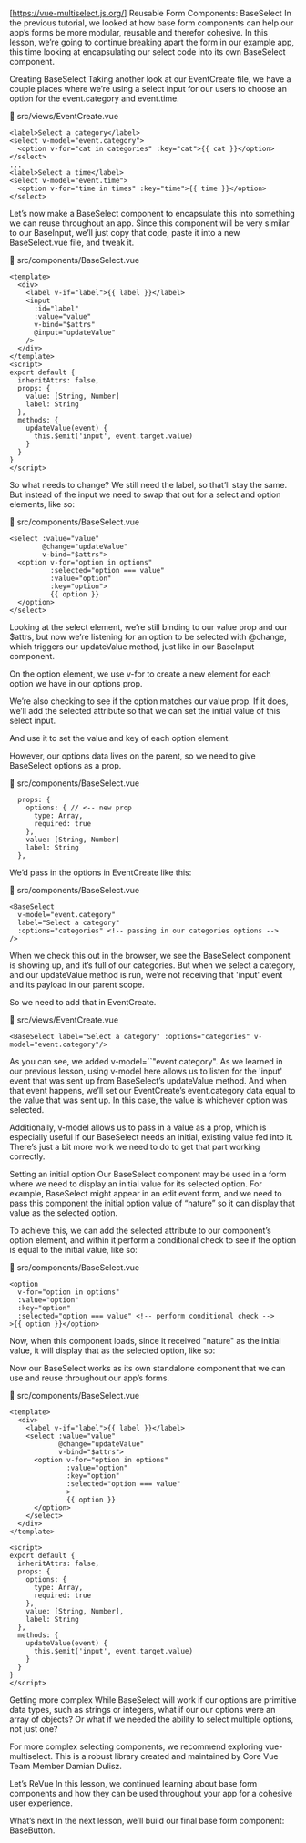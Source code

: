 [https://vue-multiselect.js.org/]
Reusable Form Components: BaseSelect
In the previous tutorial, we looked at how base form components can help our app’s forms be more modular, reusable and therefor cohesive. In this lesson, we’re going to continue breaking apart the form in our example app, this time looking at encapsulating our select code into its own BaseSelect component.

Creating BaseSelect
Taking another look at our EventCreate file, we have a couple places where we’re using a select input for our users to choose an option for the event.category and event.time.

📃 src/views/EventCreate.vue

    <label>Select a category</label>
    <select v-model="event.category">
      <option v-for="cat in categories" :key="cat">{{ cat }}</option>
    </select>
    ...
    <label>Select a time</label>
    <select v-model="event.time">
      <option v-for="time in times" :key="time">{{ time }}</option>
    </select>
Let’s now make a BaseSelect component to encapsulate this into something we can reuse throughout an app. Since this component will be very similar to our BaseInput, we’ll just copy that code, paste it into a new BaseSelect.vue file, and tweak it.

📃 src/components/BaseSelect.vue

    <template>
      <div>
        <label v-if="label">{{ label }}</label>
        <input
          :id="label"
          :value="value"
          v-bind="$attrs"
          @input="updateValue"
        />
      </div>
    </template>
    <script>
    export default {
      inheritAttrs: false,
      props: {
        value: [String, Number]
        label: String
      },
      methods: {
        updateValue(event) {
          this.$emit('input', event.target.value)
        }
      }
    }
    </script>
So what needs to change? We still need the label, so that’ll stay the same. But instead of the input we need to swap that out for a select and option elements, like so:

📃 src/components/BaseSelect.vue

    <select :value="value" 
            @change="updateValue" 
            v-bind="$attrs">
      <option v-for="option in options"
              :selected="option === value"
              :value="option" 
              :key="option">
              {{ option }}
      </option>
    </select>
Looking at the select element, we’re still binding to our value prop and our $attrs, but now we’re listening for an option to be selected with @change, which triggers our updateValue method, just like in our BaseInput component.

On the option element, we use v-for to create a new element for each option we have in our options prop.

We’re also checking to see if the option matches our value prop. If it does, we’ll add the selected attribute so that we can set the initial value of this select input.

And use it to set the value and key of each option element.

However, our options data lives on the parent, so we need to give BaseSelect options as a prop.

📃 src/components/BaseSelect.vue

      props: {
        options: { // <-- new prop
          type: Array,
          required: true
        },
        value: [String, Number]
        label: String
      },
We’d pass in the options in EventCreate like this:

📃 src/components/BaseSelect.vue

    <BaseSelect
      v-model="event.category"
      label="Select a category"
      :options="categories" <!-- passing in our categories options -->
    />
When we check this out in the browser, we see the BaseSelect component is showing up, and it’s full of our categories. But when we select a category, and our updateValue method is run, we’re not receiving that 'input' event and its payload in our parent scope.

So we need to add that in EventCreate.

📃 src/views/EventCreate.vue

    <BaseSelect label="Select a category" :options="categories" v-model="event.category"/>
As you can see, we added v-model=``"event.category". As we learned in our previous lesson, using v-model here allows us to listen for the 'input' event that was sent up from BaseSelect’s updateValue method. And when that event happens, we’ll set our EventCreate’s event.category data equal to the value that was sent up. In this case, the value is whichever option was selected.

Additionally, v-model allows us to pass in a value as a prop, which is especially useful if our BaseSelect needs an initial, existing value fed into it. There’s just a bit more work we need to do to get that part working correctly.

Setting an initial option
Our BaseSelect component may be used in a form where we need to display an initial value for its selected option. For example, BaseSelect might appear in an edit event form, and we need to pass this component the initial option value of “nature” so it can display that value as the selected option.

To achieve this, we can add the selected attribute to our component’s option element, and within it perform a conditional check to see if the option is equal to the initial value, like so:

📃 src/components/BaseSelect.vue

    <option
      v-for="option in options"
      :value="option"
      :key="option"
      :selected="option === value" <!-- perform conditional check -->
    >{{ option }}</option>
Now, when this component loads, since it received "nature" as the initial value, it will display that as the selected option, like so:



Now our BaseSelect works as its own standalone component that we can use and reuse throughout our app’s forms.

📃 src/components/BaseSelect.vue

    <template>
      <div>
        <label v-if="label">{{ label }}</label>
        <select :value="value" 
                @change="updateValue" 
                v-bind="$attrs">
          <option v-for="option in options"
                  :value="option" 
                  :key="option"
                  :selected="option === value"
                  >
                  {{ option }}
          </option>
        </select>
      </div>
    </template>
    
    <script>
    export default {
      inheritAttrs: false,
      props: {
        options: {
          type: Array,
          required: true
        },
        value: [String, Number],
        label: String
      },
      methods: {
        updateValue(event) {
          this.$emit('input', event.target.value)
        }
      }
    }
    </script>
Getting more complex
While BaseSelect will work if our options are primitive data types, such as strings or integers, what if our our options were an array of objects? Or what if we needed the ability to select multiple options, not just one?

For more complex selecting components, we recommend exploring vue-multiselect. This is a robust library created and maintained by Core Vue Team Member Damian Dulisz.

Let’s ReVue
In this lesson, we continued learning about base form components and how they can be used throughout your app for a cohesive user experience.

What’s next
In the next lesson, we’ll build our final base form component: BaseButton.